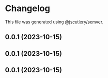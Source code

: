 # Changelog

This file was generated using [@jscutlery/semver](https://github.com/jscutlery/semver).

## 0.0.1 (2023-10-15)

## 0.0.1 (2023-10-15)

## 0.0.1 (2023-10-15)
